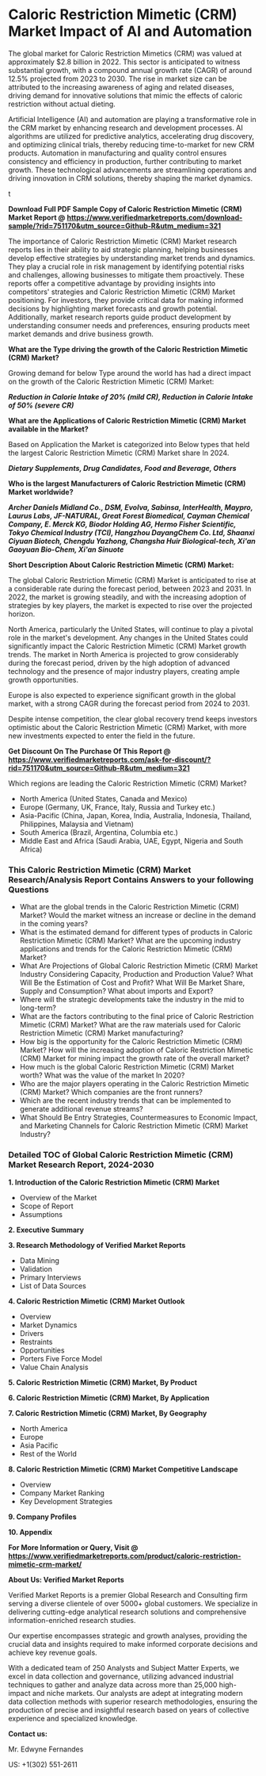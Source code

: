 <meta name="title" content="Global Caloric Restriction Mimetic (CRM) Market Impact of AI and Automation"><meta name="description" content="The global market for Caloric Restriction Mimetics (CRM) was valued at approximately $2.8 billion in 2022. This sector is anticipated to witness substantial growth, wi"><meta name="title" content="Caloric Restriction Mimetic (CRM) Market Size, Share, Scope, Trends, Growth, Opportunities, Analysis, Forecast"><h1>Caloric Restriction Mimetic (CRM) Market Impact of AI and Automation</h1><p>The global market for Caloric Restriction Mimetics (CRM) was valued at approximately $2.8 billion in 2022. This sector is anticipated to witness substantial growth, with a compound annual growth rate (CAGR) of around 12.5% projected from 2023 to 2030. The rise in market size can be attributed to the increasing awareness of aging and related diseases, driving demand for innovative solutions that mimic the effects of caloric restriction without actual dieting.</p><p>Artificial Intelligence (AI) and automation are playing a transformative role in the CRM market by enhancing research and development processes. AI algorithms are utilized for predictive analytics, accelerating drug discovery, and optimizing clinical trials, thereby reducing time-to-market for new CRM products. Automation in manufacturing and quality control ensures consistency and efficiency in production, further contributing to market growth. These technological advancements are streamlining operations and driving innovation in CRM solutions, thereby shaping the market dynamics.</p>t</p><p id="" class=""><strong>Download Full PDF Sample Copy of Caloric Restriction Mimetic (CRM) Market Report @ <a href="https://www.verifiedmarketreports.com/download-sample/?rid=751170&utm_source=Github-R&utm_medium=321" target="_blank">https://www.verifiedmarketreports.com/download-sample/?rid=751170&utm_source=Github-R&utm_medium=321</a></strong></p><p>The importance of&nbsp;Caloric Restriction Mimetic (CRM) Market research reports lies in their ability to aid strategic planning, helping businesses develop effective strategies by understanding market trends and dynamics. They play a crucial role in risk management by identifying potential risks and challenges, allowing businesses to mitigate them proactively. These reports offer a competitive advantage by providing insights into competitors' strategies and Caloric Restriction Mimetic (CRM) Market positioning. For investors, they provide critical data for making informed decisions by highlighting market forecasts and growth potential. Additionally, market research reports guide product development by understanding consumer needs and preferences, ensuring products meet market demands and drive business growth.</p><p><strong>What are the&nbsp;Type driving the growth of the Caloric Restriction Mimetic (CRM) Market?</strong></p><p id="" class="">Growing demand for below Type around the world has had a direct impact on the growth of the Caloric Restriction Mimetic (CRM) Market:</p><em><strong>Reduction in Calorie Intake of 20% (mild CR), Reduction in Calorie Intake of 50% (severe CR)</strong></em></p><strong>What are the&nbsp;Applications&nbsp;of Caloric Restriction Mimetic (CRM) Market available in the Market?</strong></p><p id="" class="">Based on Application the Market is categorized into Below types that held the largest Caloric Restriction Mimetic (CRM) Market share In 2024.</p><em><strong>Dietary Supplements, Drug Candidates, Food and Beverage, Others</strong></em></p><strong>Who is the largest Manufacturers of Caloric Restriction Mimetic (CRM) Market worldwide?</strong></p><p><em><strong>Archer Daniels Midland Co., DSM, Evolva, Sabinsa, InterHealth, Maypro, Laurus Labs, JF-NATURAL, Great Forest Biomedical, Cayman Chemical Company, E. Merck KG, Biodor Holding AG, Hermo Fisher Scientific, Tokyo Chemical Industry (TCI), Hangzhou DayangChem Co. Ltd, Shaanxi Ciyuan Biotech, Chengdu Yazhong, Changsha Huir Biological-tech, Xi'an Gaoyuan Bio-Chem, Xi'an Sinuote</strong></em></p><p id="" class=""><strong>Short Description About Caloric Restriction Mimetic (CRM) Market:</strong></p><p>The global Caloric Restriction Mimetic (CRM) Market is anticipated to rise at a considerable rate during the forecast period, between 2023 and 2031. In 2022, the market is growing steadily, and with the increasing adoption of strategies by key players, the market is expected to rise over the projected horizon.</p><p>North America, particularly the United States, will continue to play a pivotal role in the market's development. Any changes in the United States could significantly impact the Caloric Restriction Mimetic (CRM) Market growth trends. The market in North America is projected to grow considerably during the forecast period, driven by the high adoption of advanced technology and the presence of major industry players, creating ample growth opportunities.</p><p>Europe is also expected to experience significant growth in the global market, with a strong CAGR during the forecast period from 2024 to 2031.</p><p>Despite intense competition, the clear global recovery trend keeps investors optimistic about the Caloric Restriction Mimetic (CRM) Market, with more new investments expected to enter the field in the future.</p><p id="" class=""><strong>Get Discount On The Purchase Of This Report @ <a href="https://www.verifiedmarketreports.com/ask-for-discount/?rid=751170&utm_source=Github-R&utm_medium=321" target="_blank">https://www.verifiedmarketreports.com/ask-for-discount/?rid=751170&utm_source=Github-R&utm_medium=321</a></strong></p>Which regions are leading the Caloric Restriction Mimetic (CRM) Market?</p><ul><li>North America (United States, Canada and Mexico)</li><li>Europe (Germany, UK, France, Italy, Russia and Turkey etc.)</li><li>Asia-Pacific (China, Japan, Korea, India, Australia, Indonesia, Thailand, Philippines, Malaysia and Vietnam)</li><li>South America (Brazil, Argentina, Columbia etc.)</li><li>Middle East and Africa (Saudi Arabia, UAE, Egypt, Nigeria and South Africa)</li></ul><h3 id="" class="">This Caloric Restriction Mimetic (CRM) Market Research/Analysis Report Contains Answers to your following Questions</h3><ul><li>What are the global trends in the Caloric Restriction Mimetic (CRM) Market? Would the market witness an increase or decline in the demand in the coming years?</li><li>What is the estimated demand for different types of products in Caloric Restriction Mimetic (CRM) Market? What are the upcoming industry applications and trends for the Caloric Restriction Mimetic (CRM) Market?</li><li>What Are Projections of Global Caloric Restriction Mimetic (CRM) Market Industry Considering Capacity, Production and Production Value? What Will Be the Estimation of Cost and Profit? What Will Be Market Share, Supply and Consumption? What about imports and Export?</li><li>Where will the strategic developments take the industry in the mid to long-term?</li><li>What are the factors contributing to the final price of Caloric Restriction Mimetic (CRM) Market? What are the raw materials used for Caloric Restriction Mimetic (CRM) Market manufacturing?</li><li>How big is the opportunity for the Caloric Restriction Mimetic (CRM) Market? How will the increasing adoption of Caloric Restriction Mimetic (CRM) Market for mining impact the growth rate of the overall market?</li><li>How much is the global Caloric Restriction Mimetic (CRM) Market worth? What was the value of the market In 2020?</li><li>Who are the major players operating in the Caloric Restriction Mimetic (CRM) Market? Which companies are the front runners?</li><li>Which are the recent industry trends that can be implemented to generate additional revenue streams?</li><li>What Should Be Entry Strategies, Countermeasures to Economic Impact, and Marketing Channels for Caloric Restriction Mimetic (CRM) Market Industry?</li></ul><h3 id="" class="">Detailed TOC of Global Caloric Restriction Mimetic (CRM) Market Research Report, 2024-2030</h3><p id="" class=""><strong>1. Introduction of the Caloric Restriction Mimetic (CRM) Market</strong></p><ul><li>Overview of the Market</li><li>Scope of Report</li><li>Assumptions</li></ul><p id="" class=""><strong>2. Executive Summary</strong></p><p id="" class=""><strong>3. Research Methodology of Verified Market Reports</strong></p><ul><li>Data Mining</li><li>Validation</li><li>Primary Interviews</li><li>List of Data Sources</li></ul><p id="" class=""><strong>4. Caloric Restriction Mimetic (CRM) Market Outlook</strong></p><ul><li>Overview</li><li>Market Dynamics</li><li>Drivers</li><li>Restraints</li><li>Opportunities</li><li>Porters Five Force Model</li><li>Value Chain Analysis</li></ul><p id="" class=""><strong>5. Caloric Restriction Mimetic (CRM) Market, By Product</strong></p><p id="" class=""><strong>6. Caloric Restriction Mimetic (CRM) Market, By Application</strong></p><p id="" class=""><strong>7. Caloric Restriction Mimetic (CRM) Market, By Geography</strong></p><ul><li>North America</li><li>Europe</li><li>Asia Pacific</li><li>Rest of the World</li></ul><p id="" class=""><strong>8. Caloric Restriction Mimetic (CRM) Market Competitive Landscape</strong></p><ul><li>Overview</li><li>Company Market Ranking</li><li>Key Development Strategies</li></ul><p id="" class=""><strong>9. Company Profiles</strong></p><p id="" class=""><strong>10. Appendix</strong></p><p id="" class=""><strong>For More Information or Query, Visit @ <a href="https://www.verifiedmarketreports.com/product/caloric-restriction-mimetic-crm-market/" target="_blank">https://www.verifiedmarketreports.com/product/caloric-restriction-mimetic-crm-market/</a></strong></p><p id="" class=""><strong>About Us: Verified Market Reports</strong></p><p id="" class="">Verified Market Reports is a premier Global Research and Consulting firm serving a diverse clientele of over 5000+ global customers. We specialize in delivering cutting-edge analytical research solutions and comprehensive information-enriched research studies.</p><p id="" class="">Our expertise encompasses strategic and growth analyses, providing the crucial data and insights required to make informed corporate decisions and achieve key revenue goals.</p><p id="" class="">With a dedicated team of 250 Analysts and Subject Matter Experts, we excel in data collection and governance, utilizing advanced industrial techniques to gather and analyze data across more than 25,000 high-impact and niche markets. Our analysts are adept at integrating modern data collection methods with superior research methodologies, ensuring the production of precise and insightful research based on years of collective experience and specialized knowledge.</p><p id="" class=""><strong>Contact us:</strong></p><p id="" class="">Mr. Edwyne Fernandes</p><p id="" class="">US: +1(302) 551-2611</p>